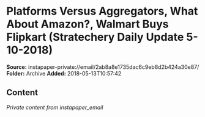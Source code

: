 # Platforms Versus Aggregators, What About Amazon?, Walmart Buys Flipkart (Stratechery Daily Update 5-10-2018)

**Source:** instapaper-private://email/2ab8a8e1735dac6c9eb8d2b424a30e87/
**Folder:** Archive
**Added:** 2018-05-13T10:57:42




## Content
*Private content from instapaper_email*
